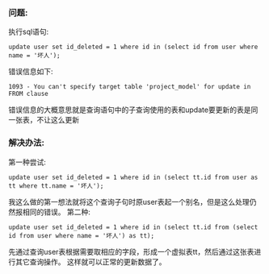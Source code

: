 ### 问题:
执行sql语句:
```
update user set id_deleted = 1 where id in (select id from user where name = '坏人');
```
错误信息如下:
```
1093 - You can't specify target table 'project_model' for update in FROM clause
```
错误信息的大概意思就是查询语句中的子查询使用的表和update要更新的表是同一张表，不让这么更新

### 解决办法:
第一种尝试:
```
update user set id_deleted = 1 where id in (select tt.id from user as tt where tt.name = '坏人');
```
我这么做的第一想法就将这个查询子句时原user表起一个别名，但是这么处理仍然报相同的错误。
第二种:
```
update user set id_deleted = 1 where id in (select tt.id from (select id from user where name = '坏人') as tt);
```
先通过查询user表根据需要取相应的字段，形成一个虚拟表tt，然后通过这张表进行其它查询操作。
这样就可以正常的更新数据了。